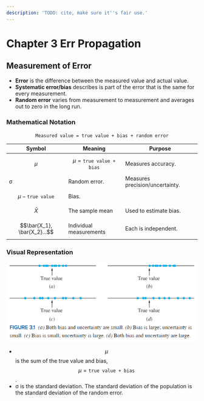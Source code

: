 ```yaml
---
description: 'TODO: cite, make sure it''s fair use.'
---
```


# Chapter 3 Err Propagation

## Measurement of Error

* **Error** is the difference between the measured value and actual value.
* **Systematic error/bias** describes is part of the error that is the same for every measurement.
* **Random error** varies from measurement to measurement and averages out to zero in the long run.

### Mathematical Notation

$$
\texttt{Measured value = true value + bias + random error}
$$

| Symbol                      | Meaning                              | Purpose                         |
| --------------------------- | ------------------------------------ | ------------------------------- |
| $$\mu$$                     | $$\mu = \texttt{true value + bias}$$ | Measures accuracy.              |
| σ                           | Random error.                        | Measures precision/uncertainty. |
| $$\mu-\texttt{true value}$$ | Bias.                                |                                 |
| $$\bar{X}$$                 | The sample mean                      | Used to estimate bias.          |
| $$\bar{X_1}, \bar{X_2}...$$ | Individual measurements              | Each is independent.            |

### Visual Representation

![Image from Navadi](<../../../.gitbook/assets/image (640) (1).png>)

* $$\mu$$ is the sum of the true value and bias, $$\mu = \texttt{true value + bias}$$.
* σ is the standard deviation. The standard deviation of the population is the standard deviation of the random error.
